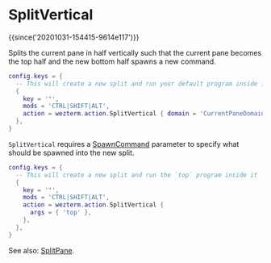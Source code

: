# SplitVertical

{{since('20201031-154415-9614e117')}}

Splits the current pane in half vertically such that the current pane becomes
the top half and the new bottom half spawns a new command.

```lua
config.keys = {
  -- This will create a new split and run your default program inside it
  {
    key = '"',
    mods = 'CTRL|SHIFT|ALT',
    action = wezterm.action.SplitVertical { domain = 'CurrentPaneDomain' },
  },
}
```

`SplitVertical` requires a [SpawnCommand](../SpawnCommand.md) parameter to
specify what should be spawned into the new split.

```lua
config.keys = {
  -- This will create a new split and run the `top` program inside it
  {
    key = '"',
    mods = 'CTRL|SHIFT|ALT',
    action = wezterm.action.SplitVertical {
      args = { 'top' },
    },
  },
}
```

See also: [SplitPane](SplitPane.md).
